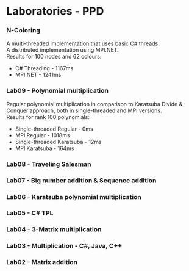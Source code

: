 # Laboratories - PPD
### N-Coloring
A multi-threaded implementation that uses basic C# threads. <br/>
A distributed implementation using MPI.NET. <br/>
Results for 100 nodes and 62 colours: <br/>
* C# Threading - 1167ms
* MPI.NET - 1241ms
### Lab09 - Polynomial multiplication
Regular polynomial multiplication in comparison to Karatsuba Divide & Conquer approach, both in single-threaded and MPI versions. <br/>
Results for rank 100 polynomials: <br/>
* Single-threaded Regular - 0ms
* MPI Regular - 1018ms
* Single-threaded Karatsuba - 12ms
* MPI Karatsuba - 164ms
### Lab08 - Traveling Salesman
### Lab07 - Big number addition & Sequence addition
### Lab06 - Karatsuba polynomial multiplication
### Lab05 - C# TPL
### Lab04 - 3-Matrix multiplication
### Lab03 - Multiplication - C#, Java, C++
### Lab02 - Matrix addition


